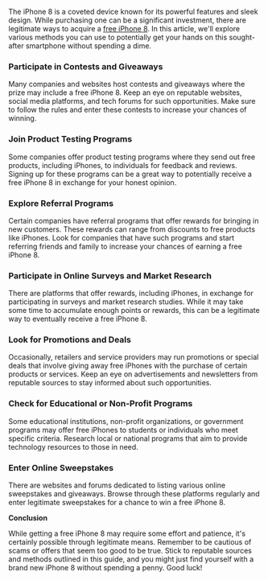 The iPhone 8 is a coveted device known for its powerful features and sleek design. While purchasing one can be a significant investment, there are legitimate ways to acquire a [free iPhone 8](https://govgrantnow.com/free-government-iphone-8-plus/). In this article, we'll explore various methods you can use to potentially get your hands on this sought-after smartphone without spending a dime.

### Participate in Contests and Giveaways

Many companies and websites host contests and giveaways where the prize may include a free iPhone 8. Keep an eye on reputable websites, social media platforms, and tech forums for such opportunities. Make sure to follow the rules and enter these contests to increase your chances of winning.

### Join Product Testing Programs

Some companies offer product testing programs where they send out free products, including iPhones, to individuals for feedback and reviews. Signing up for these programs can be a great way to potentially receive a free iPhone 8 in exchange for your honest opinion.

### Explore Referral Programs

Certain companies have referral programs that offer rewards for bringing in new customers. These rewards can range from discounts to free products like iPhones. Look for companies that have such programs and start referring friends and family to increase your chances of earning a free iPhone 8.

### Participate in Online Surveys and Market Research

There are platforms that offer rewards, including iPhones, in exchange for participating in surveys and market research studies. While it may take some time to accumulate enough points or rewards, this can be a legitimate way to eventually receive a free iPhone 8.

### Look for Promotions and Deals

Occasionally, retailers and service providers may run promotions or special deals that involve giving away free iPhones with the purchase of certain products or services. Keep an eye on advertisements and newsletters from reputable sources to stay informed about such opportunities.

### Check for Educational or Non-Profit Programs

Some educational institutions, non-profit organizations, or government programs may offer free iPhones to students or individuals who meet specific criteria. Research local or national programs that aim to provide technology resources to those in need.

### Enter Online Sweepstakes

There are websites and forums dedicated to listing various online sweepstakes and giveaways. Browse through these platforms regularly and enter legitimate sweepstakes for a chance to win a free iPhone 8.

**Conclusion**

While getting a free iPhone 8 may require some effort and patience, it's certainly possible through legitimate means. Remember to be cautious of scams or offers that seem too good to be true. Stick to reputable sources and methods outlined in this guide, and you might just find yourself with a brand new iPhone 8 without spending a penny. Good luck!
